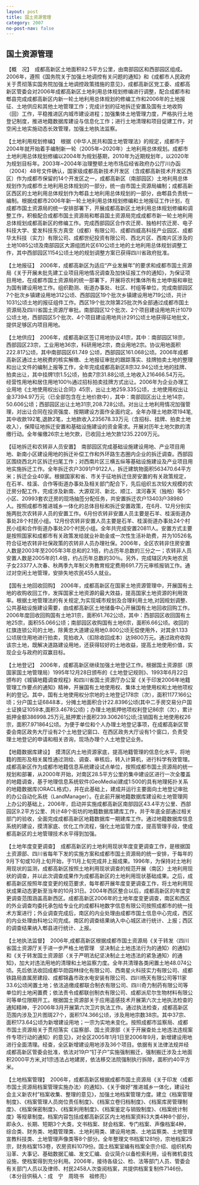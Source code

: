 ```yaml
---
layout: post
title: 国土资源管理
category: 2007
no-post-nav: false
---
```


## 国土资源管理

【概　况】　成都高新区土地面积82.5平方公里，由南部园区和西部园区组成。2006年，遵照《国务院关于加强土地调控有关问题的通知》和《成都市人民政府关于贯彻落实国务院加强土地调控政策措施的意见》，成都高新区党工委、成都高新区管委会对2006年成都高新区土地利用总体规划修编进行调整，配合成都市和郫县完成成都高新区内新一轮土地利用总体规划的修编工作和2006年的土地报征、土地供应和其他土地管理工作；完成计划的征地拆迁安置及国有土地收购（回）工作，平稳推进区内城市建设进程；加强集体土地管理力度，严格执行土地登记制度，推进地籍数据库建设与信息化工作；进行土地清理和项目促建工作，对空闲土地实施动态长效管理，加强土地执法监察。

【土地利用规划修编】　根据《中华人民共和国土地管理法》的规定，成都市于2004年就开始着手编制新一轮（2005年~2020年）土地利用总体规划。成都市土地利用总体规划修编以2004年为规划基期，2010年为近期规划年，以2020年为规划目标年。2003年~2004年治理整顿土地市场后经省政府办公厅川办函（2004）48号文件确认，国家级成都高新技术开发区（含成都高新技术开发区西区）作为成都市保留的14个开发区之一，成都高新区（南部园区）土地利用总体规划作为成都市土地利用总体规划的一部分，统一由市国土资源局编制；成都高新区西区的土地利用总体规划作为郫县土地利用总体规划的一部分，由郫县负责统一编制。根据成都市2006年新一轮土地利用总体规划修编和土地报征工作计划，在成都市国土资源局的统一安排部署下，开展成都高新区土地利用总体规划修编和调整工作，积极配合成都市国土资源局和郫县国土资源局完成成都市新一轮土地利用总体规划成都高新区的修编工作。完成西部园区合作农迁房、独柏村农迁房、电子科技大学、爱发科技东方真空（成都）有限公司、成都四威高科技产业园区、成都华太科技（实力）有限公司、成都世纪投资有限公司、西北片区、西南片区涉及的土地1085公顷及南部园区大源组团片区610公顷土地的土地利用总体规划调整工作，其中西部园区1154公顷土地的规划调整方案已获得四川省政府批准。

【土地报征】　2006年，成都高新区为适应“产业发展年”的要求和成都市国土资源局《关于开展未批先建工业项目用地情况调查及加快征报工作的通知》，为保证项目用地，在成都市国土资源局的统一部署下，开展将农村集体所有土地申报和审批为国有建设用地工作。组织勘测、街道办事处、社区、村组等单位，完成南部园区7个批次乡镇建设用地312公顷、西部园区19个批次乡镇建设用地719公顷，共计1031公顷土地的报征组件工作。西区19个批次除第25批次外全部通过成都市国土资源局及四川省国土资源厅审批。南部园区12个批次、2个项目建设用地共计1079公顷土地，西部园区5个批次、4个项目建设用地共计291公顷土地获得征地批文，提供足够区内项目用地。

【土地供应】　2006年，成都高新区签订用地协议41宗，其中：南部园区18宗，西部园区23宗，工业用地36宗，科研用地2宗，商业用地2宗。协议用地面积222.817公顷，其中南部园区61.749 公顷，西部园区161.068公顷。2006年成都高新区通过土地税费的核实解缴、土地报征审批的跟踪落实、挂牌拍卖土地的整理和出让文件的编制上报等工作，全年完成成都高新区8宗32.94公顷土地的挂牌、拍卖出让，其中挂牌1宗1.5公顷，拍卖7宗31.88公顷,土地收入216466.54万元。经营性用地和居住用地100％通过招标拍卖挂牌方式出让。2006年为企业办理工业用地《土地使用权出让合同》45宗，出让土地259.335公顷，土地使用权出让金37394.97万元（已全部包含在土地价款中），其中：南部园区出让土地14宗，50.606公顷；西部园区出让土地31宗,208.728公顷。对出让土地利用情况加强管理，对出让合同在投资强度、按期建设方面作全面约定。全年办理土地款项194笔,其中收款192笔,退款2笔，土地款收入235678.33万元（含招标、挂牌、拍卖土地收入），保障征地拆迁安置和基础设施建设的资金需求。开展对历年土地欠款的清缴行动。全年催缴26宗土地欠款，已收回土地欠款1235.2209万元。

【征地拆迁和农转非人员安置】　南部园区完成基础设施建设用地、产业项目用地、新南小区建设用地的拆迁补偿工作和外环路生态圈内企业的拆迁调查。西部园区围绕西北片区拆迁扫尾工作；对西南片区三横五纵等基础设施建设及产业项目用地实施拆迁工作。全年拆迁农户3091户9122人，拆迁建筑物面积563470.64平方米；拆迁企业40家。根据国家和省、市关于征地拆迁住房安置的有关政策规定，在石羊、桂溪、合作等街道办事处及相关部门配合下，先后组织五次较大规模的农迁房分配工作，完成涉及新南、大源双河、新北、顺江、滨河春天（独柏）等5个小区、20993套农迁房的现场抽签分配任务，共安置拆迁农户13403户38980人。按照成都市推进城乡一体化的总体目标和拆迁安置政策，在6月、12月分别实施两批次农转非人员的安置工作。6月份农转非安置人员主要是石羊、桂溪街道办事处28个村民小组。12月份农转非安置人员主要是石羊、桂溪街道办事处24个村民小组和合作街道办事处20个村民小组。全年共完成安置20811人。安置方式主要是按照国家和成都市有关政策发给就业补助金或一次性生活补助费，并为10526名符合征地农转非社保政策的农转非人员办理社保。2006年，全区农转非住房安置人数是2003年至2005年3年总和的2.1倍，约占历年总数的三分之一；农转非人员安置人数是2005年的1.4倍，约占历年总数的30％。另外，完成辖区内失地农民子女23377人次春、秋两季九年制义务教育规定费用691.7万元审核报销工作。通过对空闲土地管理，安排失地农民455人就业。

【国有土地回收回购】　2006年，成都高新区在国家土地资源管理中，开展国有土地的收购收回工作，发挥国家土地资源的最大效益，提高国家土地资源的利用效率。根据土地管理法的有关规定,为实现城市规划及合理利用土地,对因规划调整、公共基础设施建设需要，由成都高新区土地储备中心开展国有土地回收回购工作。2006年度回收回购国有土地31宗，面积61.762公顷，其中：西部园区收回国有土地25宗，面积55.066公顷；南部园区收购国有土地6宗，面积6.66公顷。收回的红旗连锁公司的土地，除黄忠大道建设用地0.800公顷无偿使用外，对其余1.133公顷居住用地进行拍卖，竞拍收入（扣除收回成本）达9800万元。通过政府收购该宗土地，既解决道路建设用地，还获得较好的土地收益，提高土地使用价值，实现企业与政府的双赢目标。

【土地登记】　2006年，成都高新区继续加强土地登记工作。根据国土资源部（原国家国土地管理局）1995年12月28日颁布的《土地登记规则》、1993年6月22日颁布的《城镇地籍调查规程》和四川省国土资源厅办公室《关于印发2006年地籍管理工作要点的通知》精神，开展国有土地使用权、集体土地使用权和土地他项权利的登记。其中，国有土地使用权分宗地的土地登记178宗（次），面积1177.166公顷；分户国土证6848本，分摊土地面积合计22.8396公顷(其中二手房交易分户国土证换证1059本,面积3.4678公顷)；办理土地抵押他项权利登记86宗（次），累计抵押金额386998.25万元,抵押累计面积239.306261公顷;注销国有土地使用权26宗，面积7.971864公顷。为便于单位和个人办理土地登记事项，在成都高新区管委会南区政务大厅设有2个土地登记窗口、在西区政务大厅设有1个窗口，负责受理土地登记的申请和相关咨询，现场办理个人土地登记业务。

【地籍数据库建设】　摸清区内土地资源家底，提高地籍管理的信息化水平，将地籍的图形及相关属性通过测绘、调查、审核后，转入计算机，进行科学有效管理。成都高新区作为成都市地籍信息系统建设试点单位，按照成都市国土资源局的统一规划和部署，从2000年开始，对南区28.5平方公里的集中建设区进行一次全覆盖的地籍调查，基于地理信息系统软件(GeoMedia)建成1∶500的具有地理拓扑关系的地籍数据库(ORACL格式)，并在此基础上，建成并运行主要面向土地登记审批的办公自动化系统（LandManager）。在此前开展地籍数据库建设和土地管理网上办公的基础上，2006年，启动并实施成都高新区南部园区43.4平方公里、西部园区9.2平方公里、共计48个街坊的地籍数据库建库工作，并于年底全部通过相关部门的验收，全面完成成都高新区地籍数据库一期建库工作。通过地籍数据库信息系统的建设，摸清家底、优化工作流程，强化土地监管力度，提高管理手段，使成都高新区的土地管理技术水平得到加强。

【土地年度变更调查】　成都高新区的土地利用现状年度变更调查工作，是根据国土资源部、四川省每年下发的实施方案和成都市国土资源局的统一安排，于每年的9月下旬或10月上旬开始，于11月上旬完成并上报成果。1996年，为保持对土地利用现状的监测，成都高新区按照土地利用现状调查的规范开展（南区）土地利用现状的调查，并以此次调查成果作为成都高新区的土地利用现状基础成果。之后，成都高新区按照年度变更的规范要求，每年都开展年度变更调查工作，将土地利用现状成果动态更新至当年的10月31日。2004年西区整合以后，成都高新区的年度变更调查范围涵盖高新西区。成都高新区2006年的土地年度变更调查，南区和西区的外业调查均委托承包给专业化的成都科地数字信息有限公司按照成都市的统一技术方案进行；外业调查完成后，南区的内业处理由成都市国土信息中心完成，西区的内业处理由科地公司完成。南区的调查结果纳入中心城区进行统计、上报；西区的调查结果纳入郫县进行统计、上报。

【土地执法监督】　2006年,成都高新区根据成都市国土资源局《关于转发〈四川省国土资源厅关于进一步严格土地管理　坚决制止土地违法行为的通知〉的通知》和《关于转发国土资源部〈关于严明法纪坚决制止土地违法的紧急通知〉的通知》，加大对违法用地的清理和土地监察力度。全年共清理各类闲置土地48.074公顷。先后依法收回成都华勋园林绿化有限公司、西南星火科技实力有限公司、成都铁路局直属房建段、成都锦鑫市政水电安装有限公司、四川杨天有限公司等11家33.6公顷闲置土地；依法追缴成都联合制衣有限公司、四川奇力制药有限公司等单位的土地闲置费；依法责令成都联创制衣有限公司、成都派尼尔生物材料有限公司等单位限期开工。根据国土资源部关于应用遥感技术开展第六次土地执法检查的通知精神，于2006年3月开展第六次卫片执法工作。通过执法检查，成都高新区范围内涉及卫片图斑27个，面积174.366公顷，涉及用地宗数38宗。其中37宗、面积173.64公顷为新增建设用地；一宗为实地未变化。按照成都市监察局、成都市国土资源局关于贯彻落实《监察部、国土资源部〈关于开展查处土地违法违规案件专项行动的通知〉的意见》，对全区2005年1月1日至2006年9月，新增建设用地进行全面清理。经查，全区新增建设用地涉及36个项目。依据有关法律法规并经成都高新区管委会批准，依法对19户“钉子户”实施强制搬迁，强制搬迁涉及土地面积2000平方米,对1宗违法占地建房，依法移交法院强制执行拆除，面积约40平方米。

【土地档案管理】　2006年，成都高新区根据成都市国土资源局《关于印发〈成都市国土资源局档案管理实施办法〉的通知》、《关于做好“推进城乡一体化，建设社会主义新农村”档案收集、整理的意见》，加强土地档案管理力度。建立《档案管理制度》、《档案管理人员岗位责任制度》、《档案立卷归档制度》、《档案库房管理制度》、《档案保密制度》、《档案利用制度》、《档案鉴定与销毁制度》、《档案统计制度》等规章制度。档案内容包括成都高新区区内土地档案资料3大类4种8个部分，即永久、长期、短期3个大类，文书档案、财会档案、专门档案、声像档案4种，综合类、财务类、地籍管理类、土地利用类、建设用地类、土地监察类、土地管理宣教科技类、土地管理声像类等8个部分。全年整理文书档案1281份，宗地档案25宗，财务档案153卷，农房资料1079份。国土档案室编有档案全宗介绍、组织机构沿革、大事记、基础数据汇编、发文汇编、会议简介以备检索利用，设有微机查找设施，使档案得到充分利用。2006年，接待各级公、检、法等部门人员、管委会有关部门人员以及律师、村民2458人次查阅档案，共提供档案复制件7146份。
（本分目供稿人：成　宁　周晓书　祖修亮）
